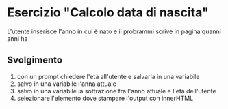 Esercizio "Calcolo data di nascita"
===
L'utente inserisce l'anno in cui è nato e il probrammi scrive in pagina quanni anni ha

## Svolgimento

1. con un prompt chiedere l'età all'utente e salvarla in una variabile
2. salvo in una variabile l'anna attuale
3. salvo in una variabile la sottrazione fra l'anno attuale e l'età dell'utente
4. selezionare l'elemento dove stampare l'output con innerHTML